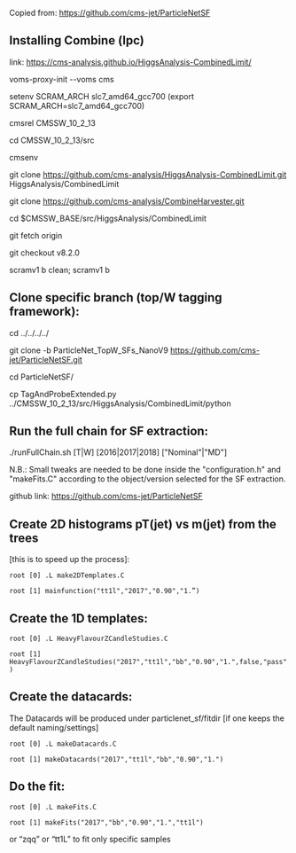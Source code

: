 Copied from: https://github.com/cms-jet/ParticleNetSF

Installing Combine (lpc)
------------------------
link: https://cms-analysis.github.io/HiggsAnalysis-CombinedLimit/

voms-proxy-init --voms cms

setenv SCRAM_ARCH slc7_amd64_gcc700   (export SCRAM_ARCH=slc7_amd64_gcc700)

cmsrel CMSSW_10_2_13

cd CMSSW_10_2_13/src

cmsenv

git clone https://github.com/cms-analysis/HiggsAnalysis-CombinedLimit.git HiggsAnalysis/CombinedLimit

git clone https://github.com/cms-analysis/CombineHarvester.git

cd $CMSSW_BASE/src/HiggsAnalysis/CombinedLimit

git fetch origin

git checkout v8.2.0

scramv1 b clean; scramv1 b 

Clone specific branch (top/W tagging framework):
-----------------------------------------------------------
cd ../../../../

git clone -b ParticleNet_TopW_SFs_NanoV9 https://github.com/cms-jet/ParticleNetSF.git

cd ParticleNetSF/

cp TagAndProbeExtended.py ../CMSSW_10_2_13/src/HiggsAnalysis/CombinedLimit/python

Run the full chain for SF extraction:
------------------------------------

./runFullChain.sh  [T|W]  [2016|2017|2018]  ["Nominal"|"MD"]

N.B.: Small tweaks are needed to be done inside the "configuration.h" and "makeFits.C" according to the object/version selected for the SF extraction.

github link: https://github.com/cms-jet/ParticleNetSF

## Create 2D histograms pT(jet) vs m(jet) from the trees
 [this is to speed up the process]:

`root [0] .L make2DTemplates.C` 

`root [1] mainfunction("tt1l","2017","0.90","1.”)`

## Create the 1D templates:

`root [0] .L HeavyFlavourZCandleStudies.C` 

`root [1] HeavyFlavourZCandleStudies("2017","tt1l","bb","0.90","1.",false,"pass")`

## Create the datacards:
The Datacards will be produced under particlenet_sf/fitdir 
[if one keeps the default naming/settings]

`root [0] .L makeDatacards.C` 

`root [1] makeDatacards("2017","tt1l","bb","0.90","1.")`


## Do the fit:

`root [0] .L makeFits.C `

`root [1] makeFits("2017","bb","0.90","1.","tt1l")`

 or “zqq” or “tt1L” to fit only specific samples
